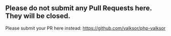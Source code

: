 Please do not submit any Pull Requests here. They will be closed.
---

Please submit your PR here instead:
https://github.com/valksor/php-valksor

